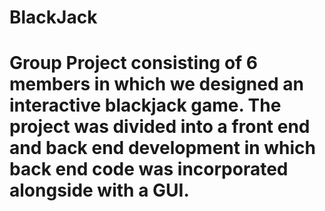 # BlackJack

# Group Project consisting of 6 members in which we designed an interactive blackjack game. The project was divided into a front end and back end development in which back end code was incorporated alongside with a GUI. 
